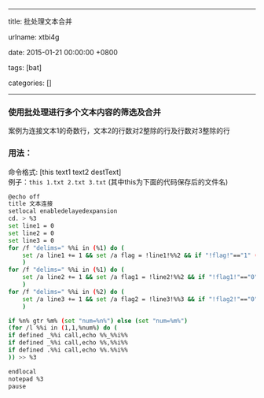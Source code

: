 
---

title: 批处理文本合并

urlname: xtbi4g

date: 2015-01-21 00:00:00 +0800

tags: [bat]

categories: []

---

<a name="ho4obz"></a>
### 使用批处理进行多个文本内容的筛选及合并

案例为连接文本1的奇数行，文本2的行数对2整除的行及行数对3整除的行

<a name="5h4zhp"></a>
### 用法：

命令格式: [this text1 text2 destText]<br />例子：`this 1.txt 2.txt 3.txt` (其中this为下面的代码保存后的文件名)

<!-- more -->

```bash
@echo off
title 文本连接
setlocal enabledelayedexpansion
cd. > %3
set line1 = 0
set line2 = 0
set line3 = 0
for /f "delims=" %%i in (%1) do (
	set /a line1 += 1 && set /a flag = !line1!%%2 && if "!flag!"=="1" (set /a n+=1&call,set "_%%n%%=%%i")
	)
for /f "delims=" %%i in (%1) do (
	set /a line2 += 1 && set /a flag1 = !line2!%%2 && if "!flag1!"=="0" (set /a t+=1&call,set ",%%t%%=%%i")
	)
for /f "delims=" %%i in (%2) do (
	set /a line3 += 1 && set /a flag2 = !line3!%%3 && if "!flag2!"=="0" (set /a m+=1&call,set ".%%m%%=%%i")
	)

if %n% gtr %m% (set "num=%n%") else (set "num=%m%")
(for /l %%i in (1,1,%num%) do (
if defined _%%i call,echo %%_%%i%%
if defined _%%i call,echo %%,%%i%%
if defined .%%i call,echo %%.%%i%%
)) >> %3

endlocal
notepad %3
pause
```


